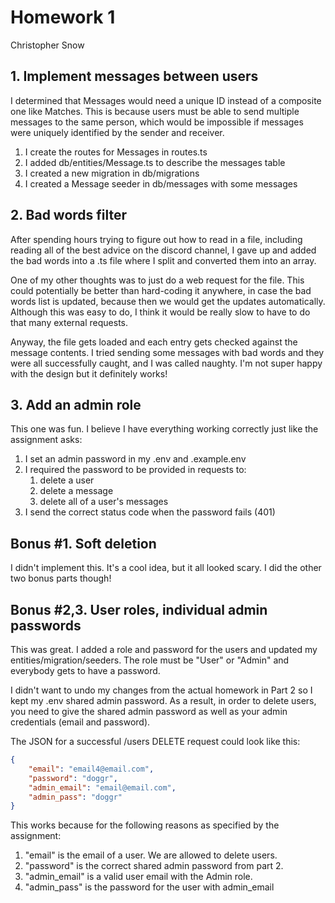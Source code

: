 # Homework 1
Christopher Snow

## 1. Implement messages between users

I determined that Messages would need a unique ID instead of a
composite one like Matches. This is because users must be able
to send multiple messages to the same person, which would be
impossible if messages were uniquely identified by the sender
and receiver.

1. I create the routes for Messages in routes.ts
2. I added db/entities/Message.ts to describe the messages table
3. I created a new migration in db/migrations
4. I created a Message seeder in db/messages with some messages


## 2. Bad words filter

After spending hours trying to figure out how to read in a file,
including reading all of the best advice on the discord channel,
I gave up and added the bad words into a .ts file where I split
and converted them into an array.

One of my other thoughts was to just do a web request for the file.
This could potentially be better than hard-coding it anywhere, in
case the bad words list is updated, because then we would get the
updates automatically. Although this was easy to do, I think it
would be really slow to have to do that many external requests.

Anyway, the file gets loaded and each entry gets checked against
the message contents. I tried sending some messages with bad words
and they were all successfully caught, and I was called naughty.
I'm not super happy with the design but it definitely works!

## 3. Add an admin role

This one was fun. I believe I have everything working correctly
just like the assignment asks:

1. I set an admin password in my .env and .example.env
2. I required the password to be provided in requests to:
   1. delete a user
   2. delete a message
   3. delete all of a user's messages
3. I send the correct status code when the password fails (401)

## Bonus #1. Soft deletion

I didn't implement this. It's a cool idea, but it all looked 
scary. I did the other two bonus parts though! 

## Bonus #2,3. User roles, individual admin passwords

This was great. I added a role and password for the users and
updated my entities/migration/seeders. The role must be "User" or
"Admin" and everybody gets to have a password.

I didn't want to undo my changes from the actual homework in
Part 2 so I kept my .env shared admin password. As a result, in
order to delete users, you need to give the shared admin password
as well as your admin credentials (email and password).

The JSON for a successful /users DELETE request could look like
this:

```json
{
    "email": "email4@email.com",
    "password": "doggr",
    "admin_email": "email@email.com",
    "admin_pass": "doggr"
}
```
This works because for the following reasons as specified by the
assignment:

1. "email" is the email of a user. We are allowed to delete users.
2. "password" is the correct shared admin password from part 2.
3. "admin_email" is a valid user email with the Admin role.
4. "admin_pass" is the password for the user with admin_email





